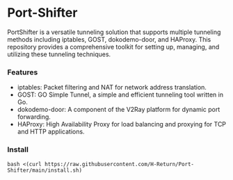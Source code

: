 # Port-Shifter

PortShifter is a versatile tunneling solution that supports multiple tunneling methods including iptables, GOST, dokodemo-door, and HAProxy. This repository provides a comprehensive toolkit for setting up, managing, and utilizing these tunneling techniques.

### Features
- iptables: Packet filtering and NAT for network address translation.
- GOST: GO Simple Tunnel, a simple and efficient tunneling tool written in Go.
- dokodemo-door: A component of the V2Ray platform for dynamic port forwarding.
- HAProxy: High Availability Proxy for load balancing and proxying for TCP and HTTP applications.

### Install
```shell
bash <(curl https://raw.githubusercontent.com/H-Return/Port-Shifter/main/install.sh)
```
